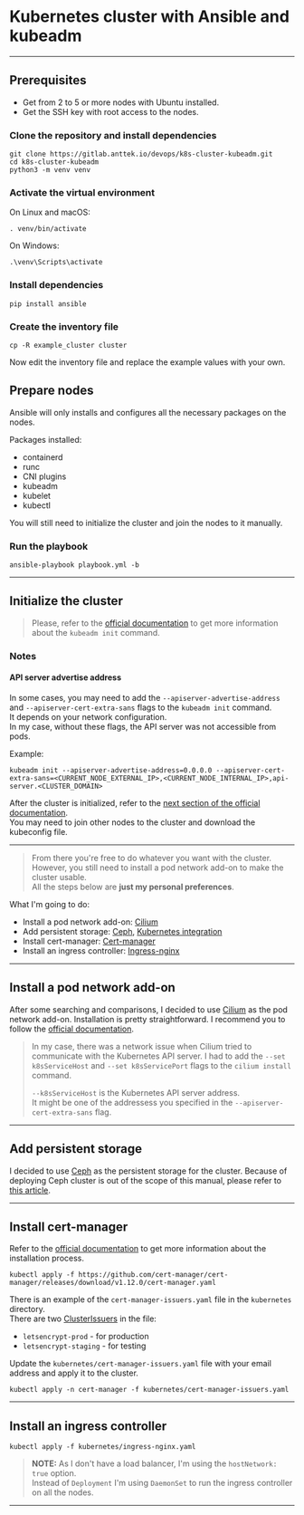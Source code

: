 # Kubernetes cluster with Ansible and kubeadm

---

## Prerequisites

- Get from 2 to 5 or more nodes with Ubuntu installed.
- Get the SSH key with root access to the nodes.

### Clone the repository and install dependencies

```shell
git clone https://gitlab.anttek.io/devops/k8s-cluster-kubeadm.git
cd k8s-cluster-kubeadm
python3 -m venv venv
```

### Activate the virtual environment

On Linux and macOS:
```shell
. venv/bin/activate
```

On Windows:
```shell
.\venv\Scripts\activate
```

### Install dependencies

```shell
pip install ansible
```

### Create the inventory file

```shell
cp -R example_cluster cluster
```

Now edit the inventory file and replace the example values with your own.

## Prepare nodes

Ansible will only installs and configures all the necessary packages on the nodes.

Packages installed:
- containerd
- runc
- CNI plugins
- kubeadm
- kubelet
- kubectl

You will still need to initialize the cluster and join the nodes to it manually.

### Run the playbook

```shell
ansible-playbook playbook.yml -b
```

---

## Initialize the cluster

> Please, refer to the [official documentation](https://kubernetes.io/docs/setup/production-environment/tools/kubeadm/create-cluster-kubeadm/#initializing-your-control-plane-node) to get more information about the `kubeadm init` command.

### Notes

#### API server advertise address

In some cases, you may need to add the `--apiserver-advertise-address` and `--apiserver-cert-extra-sans` flags to the `kubeadm init` command.  
It depends on your network configuration.  
In my case, without these flags, the API server was not accessible from pods.  

Example:
```shell
kubeadm init --apiserver-advertise-address=0.0.0.0 --apiserver-cert-extra-sans=<CURRENT_NODE_EXTERNAL_IP>,<CURRENT_NODE_INTERNAL_IP>,api-server.<CLUSTER_DOMAIN>
```
  
After the cluster is initialized, refer to the 
[next section of the official documentation](https://kubernetes.io/docs/setup/production-environment/tools/kubeadm/create-cluster-kubeadm/#more-information).  
You may need to join other nodes to the cluster and download the kubeconfig file.

---

> From there you're free to do whatever you want with the cluster.  
> However, you still need to install a pod network add-on to make the cluster usable.  
> All the steps below are **just my personal preferences**.

What I'm going to do:
- Install a pod network add-on: [Cilium](https://cilium.io/)
- Add persistent storage: [Ceph](https://ceph.io/), [Kubernetes integration](https://itnext.io/deploy-ceph-integrate-with-kubernetes-9f88097e605)
- Install cert-manager: [Cert-manager](https://cert-manager.io/)
- Install an ingress controller: [Ingress-nginx](https://kubernetes.github.io/ingress-nginx/)

---

## Install a pod network add-on

After some searching and comparisons, I decided to use [Cilium](https://cilium.io/) as the pod network add-on.
Installation is pretty straightforward.
I recommend you to follow the [official documentation](https://docs.cilium.io/en/stable/gettingstarted/k8s-install-default/).

> In my case, there was a network issue when Cilium tried to communicate with the Kubernetes API server.
> I had to add the `--set k8sServiceHost` and `--set k8sServicePort` flags to the `cilium install` command.  
> 
> `--k8sServiceHost` is the Kubernetes API server address.  
> It might be one of the addressess you specified in the `--apiserver-cert-extra-sans` flag.

---

## Add persistent storage

I decided to use [Ceph](https://ceph.io/) as the persistent storage for the cluster.
Because of deploying Ceph cluster is out of the scope of this manual,
please refer to [this article](https://gitlab.anttek.io/devops/ceph-cluster-for-k8s).

---

## Install cert-manager

Refer to the [official documentation](https://cert-manager.io/docs/installation/kubernetes/) to get more information
about the installation process.

```shell
kubectl apply -f https://github.com/cert-manager/cert-manager/releases/download/v1.12.0/cert-manager.yaml
```

There is an example of the `cert-manager-issuers.yaml` file in the `kubernetes` directory.  
There are two [ClusterIssuers](https://cert-manager.io/docs/concepts/issuer/) in the file:
- `letsencrypt-prod` - for production
- `letsencrypt-staging` - for testing

Update the `kubernetes/cert-manager-issuers.yaml` file with your email address and apply it to the cluster.

```shell
kubectl apply -n cert-manager -f kubernetes/cert-manager-issuers.yaml
```

---

## Install an ingress controller

```shell
kubectl apply -f kubernetes/ingress-nginx.yaml
```

> **NOTE:** As I don't have a load balancer, I'm using the `hostNetwork: true` option.  
> Instead of `Deployment` I'm using `DaemonSet` to run the ingress controller on all the nodes.

---
